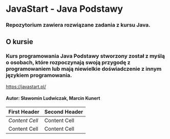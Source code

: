 # JavaStart - Java Podstawy
### Repozytorium zawiera rozwiązane zadania z kursu Java. 

## O kursie
### Kurs programowania Java Podstawy stworzony został z myślą o osobach, które rozpoczynają swoją przygodę z programowaniem lub mają niewielkie doświadczenie z innym językiem programowania.
https://javastart.pl/
#### Autor: Sławomin Ludwiczak, Marcin Kunert


 First Header   | Second Header
  -------------  | -------------
  *Content Cell* | Content Cell
  Content Cell   | Content Cell
